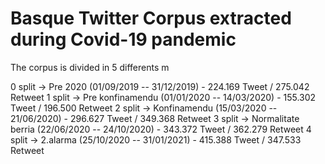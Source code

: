 
# Basque Twitter Corpus extracted during Covid-19 pandemic

The corpus is divided in 5 differents m

0 split → Pre 2020 		        (01/09/2019 -- 31/12/2019) - 224.169 Tweet / 275.042 Retweet
1 split → Pre konfinamendu 	  (01/01/2020 -- 14/03/2020) - 155.302 Tweet / 196.500 Retweet
2 split → Konfinamendu 		    (15/03/2020 -- 21/06/2020) - 296.627 Tweet / 349.368 Retweet
3 split → Normalitate berria  (22/06/2020 -- 24/10/2020) - 343.372 Tweet / 362.279 Retweet
4 split → 2.alarma 		        (25/10/2020 -- 31/01/2021) - 415.388 Tweet / 347.533 Retweet
